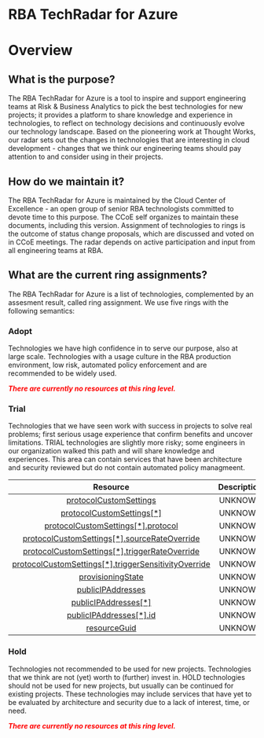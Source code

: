 
RBA TechRadar for Azure
=======================

# Overview

## What is the purpose?


The RBA TechRadar for Azure is a tool to inspire and support engineering teams at Risk & Business Analytics to pick the best technologies for new projects; it provides a platform to share knowledge and experience in technologies, to reflect on technology decisions and continuously evolve our technology landscape.  Based on the pioneering work at Thought Works, our radar sets out the changes in technologies that are interesting in cloud development - changes that we think our engineering teams should pay attention to and consider using in their projects.
## How do we maintain it?


The RBA TechRadar for Azure is maintained by the Cloud Center of Excellence - an open group of senior RBA technologists committed to devote time to this purpose.  The CCoE self organizes to maintain these documents, including this version.  Assignment of technologies to rings is the outcome of status change proposals, which are discussed and voted on in CCoE meetings.  The radar depends on active participation and input from all engineering teams at RBA.
## What are the current ring assignments?


The RBA TechRadar for Azure is a list of technologies, complemented by an assesment result, called ring assignment.  We use five rings with the following semantics:
### Adopt


Technologies we have high confidence in to serve our purpose, also at large scale.  Technologies with a usage culture in the RBA production environment, low risk, automated policy enforcement and are recommended to be widely used.  
  
***<font color="red"> There are currently no resources at this ring level. </font>***
### Trial


Technologies that we have seen work with success in projects to solve real problems;  first serious usage experience that confirm benefits and uncover limitations.  TRIAL technologies are slightly more risky; some engineers in our organization walked this path and will share knowledge and experiences.  This area can contain services that have been architecture and security reviewed but do not contain automated policy managmeent.  

|Resource|Description|Path|Status|
| :---: | :---: | :---: | :---: |
|[protocolCustomSettings](https://github.com/openrba/python-azure-techradar/blob/master/Microsoft.Network/ddosCustomPolicies/protocolCustomSettings/README.md)|UNKNOWN|Microsoft.Network/ddosCustomPolicies/protocolCustomSettings|TRIAL|
|[protocolCustomSettings[*]](https://github.com/openrba/python-azure-techradar/blob/master/Microsoft.Network/ddosCustomPolicies/protocolCustomSettings[*]/README.md)|UNKNOWN|Microsoft.Network/ddosCustomPolicies/protocolCustomSettings[*]|TRIAL|
|[protocolCustomSettings[*].protocol](https://github.com/openrba/python-azure-techradar/blob/master/Microsoft.Network/ddosCustomPolicies/protocolCustomSettings[*].protocol/README.md)|UNKNOWN|Microsoft.Network/ddosCustomPolicies/protocolCustomSettings[*].protocol|TRIAL|
|[protocolCustomSettings[*].sourceRateOverride](https://github.com/openrba/python-azure-techradar/blob/master/Microsoft.Network/ddosCustomPolicies/protocolCustomSettings[*].sourceRateOverride/README.md)|UNKNOWN|Microsoft.Network/ddosCustomPolicies/protocolCustomSettings[*].sourceRateOverride|TRIAL|
|[protocolCustomSettings[*].triggerRateOverride](https://github.com/openrba/python-azure-techradar/blob/master/Microsoft.Network/ddosCustomPolicies/protocolCustomSettings[*].triggerRateOverride/README.md)|UNKNOWN|Microsoft.Network/ddosCustomPolicies/protocolCustomSettings[*].triggerRateOverride|TRIAL|
|[protocolCustomSettings[*].triggerSensitivityOverride](https://github.com/openrba/python-azure-techradar/blob/master/Microsoft.Network/ddosCustomPolicies/protocolCustomSettings[*].triggerSensitivityOverride/README.md)|UNKNOWN|Microsoft.Network/ddosCustomPolicies/protocolCustomSettings[*].triggerSensitivityOverride|TRIAL|
|[provisioningState](https://github.com/openrba/python-azure-techradar/blob/master/Microsoft.Network/ddosCustomPolicies/provisioningState/README.md)|UNKNOWN|Microsoft.Network/ddosCustomPolicies/provisioningState|TRIAL|
|[publicIPAddresses](https://github.com/openrba/python-azure-techradar/blob/master/Microsoft.Network/ddosCustomPolicies/publicIPAddresses/README.md)|UNKNOWN|Microsoft.Network/ddosCustomPolicies/publicIPAddresses|TRIAL|
|[publicIPAddresses[*]](https://github.com/openrba/python-azure-techradar/blob/master/Microsoft.Network/ddosCustomPolicies/publicIPAddresses[*]/README.md)|UNKNOWN|Microsoft.Network/ddosCustomPolicies/publicIPAddresses[*]|TRIAL|
|[publicIPAddresses[*].id](https://github.com/openrba/python-azure-techradar/blob/master/Microsoft.Network/ddosCustomPolicies/publicIPAddresses[*].id/README.md)|UNKNOWN|Microsoft.Network/ddosCustomPolicies/publicIPAddresses[*].id|TRIAL|
|[resourceGuid](https://github.com/openrba/python-azure-techradar/blob/master/Microsoft.Network/ddosCustomPolicies/resourceGuid/README.md)|UNKNOWN|Microsoft.Network/ddosCustomPolicies/resourceGuid|TRIAL|

### Hold


Technologies not recommended to be used for new projects. Technologies that we think are not (yet) worth to (further) invest in.  HOLD technologies should not be used for new projects, but usually can be continued for existing projects.  These technologies may include services that have yet to be evaluated by architecture and security due to a lack of interest, time, or need.  
  
***<font color="red"> There are currently no resources at this ring level. </font>***